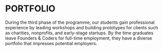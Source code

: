 # PORTFOLIO
During the third phase of the programme, our students gain professional experience by leading workshops and building prototypes for clients such as charities, nonprofits, and early-stage startups. By the time graduates leave Founders & Coders for full-time employment, they have a diverse portfolio that impresses potential employers.
